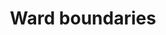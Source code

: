 ---
schema: default
title: Ward boundaries
organization: 'Insight, Transformation and Organisational Development'
notes: Lewisham ward boundaries in various formats
resources:
  - name: ward boundaries (geojson - longitudes and latitudes)
    url: >-
      https://gist.github.com/joe-liad/e66e2ec493ce3de692595b64eeb27b99/raw/bfaafeec350dfe4e5a20866a4660a188f8e6df7d/lewisham-wards.geojson
    format: geojson
  - name: ward boundaries (topojson - longitudes and latitudes)
    url: >-
      https://github.com/lb-lewisham/open-data-lewisham/raw/gh-pages/_datasets/lbl_wd22.topojson
    format: topojson
  - name: ward boundaries (geopackage - eastings and northings)
    url: >-
      https://github.com/lb-lewisham/open-data-lewisham/raw/gh-pages/_datasets/lbl_wd22_proposed.gpkg
    format: geopackage
license: 'https://www.nationalarchives.gov.uk/doc/open-government-licence/version/3/'
category:
  - Real Estate / Land Records
maintainer: 'Lewisham insight '
maintainer_email: insight-and-delivery@lewisham.gov.uk
---